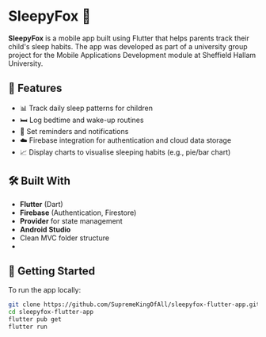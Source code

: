 # SleepyFox 🦊

**SleepyFox** is a mobile app built using Flutter that helps parents track their child's sleep habits. The app was developed as part of a university group project for the Mobile Applications Development module at Sheffield Hallam University.

## 📱 Features

- 📊 Track daily sleep patterns for children
- 🛏️ Log bedtime and wake-up routines
- 🔔 Set reminders and notifications
- ☁️ Firebase integration for authentication and cloud data storage
- 📈 Display charts to visualise sleeping habits (e.g., pie/bar chart)

## 🛠️ Built With

- **Flutter** (Dart)
- **Firebase** (Authentication, Firestore)
- **Provider** for state management
- **Android Studio**
- Clean MVC folder structure
- 
## 🚀 Getting Started

To run the app locally:

```bash
git clone https://github.com/SupremeKingOfAll/sleepyfox-flutter-app.git
cd sleepyfox-flutter-app
flutter pub get
flutter run
```
